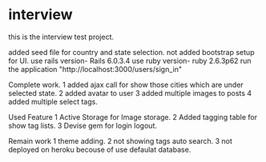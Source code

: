 # interview
this is the interview test project.


added seed file for country and state selection.
not added bootstrap setup for UI.
use rails version- Rails 6.0.3.4
use ruby version- ruby 2.6.3p62
run the application "http://localhost:3000/users/sign_in"

Complete work.
1 added ajax call for show those cities which are under selected state.
2 added avatar to user
3 added multiple images to posts
4 added multiple select tags.

Used Feature
1 Active Storage for Image storage.
2 Added tagging table for show tag lists.
3 Devise gem for login logout.

Remain work
1 theme adding.
2 not showing tags auto search.
3 not deployed on heroku becouse of use defaulat database.

